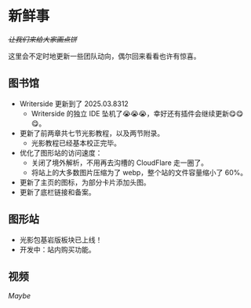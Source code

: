 # 新鲜事

<secondary-label ref="whats_new"/>

<show-structure depth="0"/>

<tldr>

*~~让我们来给大家画点饼~~*

这里会不定时地更新一些团队动向，偶尔回来看看也许有惊喜。
</tldr>

## 图书馆

- Writerside 更新到了 2025.03.8312
  - Writerside 的独立 IDE 坠机了😭😭😭，幸好还有插件会继续更新😋😋😋。
- 更新了前两章共七节光影教程，以及两节附录。
  - 光影教程已经基本校正完毕。
- 优化了图形站的访问速度：
  - 关闭了境外解析，不用再去沟槽的 CloudFlare 走一圈了。
  - 将站上的大多数图片压缩为了 webp，整个站的文件容量缩小了 60%。
- 更新了主页的图标，为部分卡片添加头图。
- 更新了底栏链接和备案。

## 图形站

- 光影包基岩版板块已上线！
- 开发中：站内购买功能。

## 视频

_Maybe_
